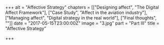 +++
alt = "Affective Strategy"
chapters = [["Designing affect", "The Digital Affect Framework"], ["Case Study", "Affect in the aviation industry"], ["Managing affect", "Digital strategy in the real world"], ["Final thoughts", ""]]
date = "2017-05-15T23:00:00Z"
image = "3.jpg"
part = "Part III"
title = "Affective Strategy"

+++
